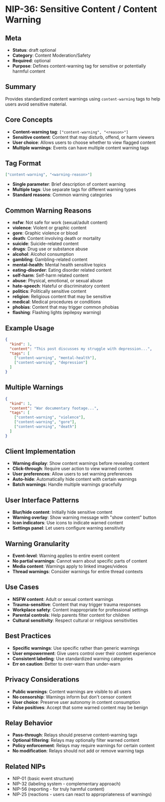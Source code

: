# NIP-36: Sensitive Content / Content Warning

## Meta
- **Status**: draft optional
- **Category**: Content Moderation/Safety
- **Required**: optional
- **Purpose**: Defines content-warning tag for sensitive or potentially harmful content

## Summary
Provides standardized content warnings using `content-warning` tags to help users avoid sensitive material.

## Core Concepts
- **Content-warning tag**: `["content-warning", "<reason>"]` 
- **Sensitive content**: Content that may disturb, offend, or harm viewers
- **User choice**: Allows users to choose whether to view flagged content
- **Multiple warnings**: Events can have multiple content warning tags

## Tag Format
```json
["content-warning", "<warning-reason>"]
```
- **Single parameter**: Brief description of content warning
- **Multiple tags**: Use separate tags for different warning types
- **Standard reasons**: Common warning categories

## Common Warning Reasons
- **nsfw**: Not safe for work (sexual/adult content)
- **violence**: Violent or graphic content
- **gore**: Graphic violence or blood
- **death**: Content involving death or mortality
- **suicide**: Suicide-related content
- **drugs**: Drug use or substance abuse
- **alcohol**: Alcohol consumption
- **gambling**: Gambling-related content
- **mental-health**: Mental health sensitive topics
- **eating-disorder**: Eating disorder related content
- **self-harm**: Self-harm related content
- **abuse**: Physical, emotional, or sexual abuse
- **hate-speech**: Hateful or discriminatory content
- **politics**: Politically sensitive content
- **religion**: Religious content that may be sensitive
- **medical**: Medical procedures or conditions
- **phobias**: Content that may trigger common phobias
- **flashing**: Flashing lights (epilepsy warning)

## Example Usage
```json
{
  "kind": 1,
  "content": "This post discusses my struggle with depression...",
  "tags": [
    ["content-warning", "mental-health"],
    ["content-warning", "depression"]
  ]
}
```

## Multiple Warnings
```json
{
  "kind": 1,
  "content": "War documentary footage...",
  "tags": [
    ["content-warning", "violence"],
    ["content-warning", "gore"],
    ["content-warning", "death"]
  ]
}
```

## Client Implementation
- **Warning display**: Show content warnings before revealing content
- **Click-through**: Require user action to view warned content
- **User preferences**: Allow users to set warning preferences
- **Auto-hide**: Automatically hide content with certain warnings
- **Batch warnings**: Handle multiple warnings gracefully

## User Interface Patterns
- **Blur/hide content**: Initially hide sensitive content
- **Warning overlay**: Show warning message with "show content" button
- **Icon indicators**: Use icons to indicate warned content
- **Settings panel**: Let users configure warning sensitivity

## Warning Granularity
- **Event-level**: Warning applies to entire event content
- **No partial warnings**: Cannot warn about specific parts of content
- **Media content**: Warnings apply to linked images/videos
- **Thread warnings**: Consider warnings for entire thread contexts

## Use Cases
- **NSFW content**: Adult or sexual content warnings
- **Trauma-sensitive**: Content that may trigger trauma responses
- **Workplace safety**: Content inappropriate for professional settings
- **Parental controls**: Help parents filter content for children
- **Cultural sensitivity**: Respect cultural or religious sensitivities

## Best Practices
- **Specific warnings**: Use specific rather than generic warnings
- **User empowerment**: Give users control over their content experience
- **Consistent labeling**: Use standardized warning categories
- **Err on caution**: Better to over-warn than under-warn

## Privacy Considerations
- **Public warnings**: Content warnings are visible to all users
- **No censorship**: Warnings inform but don't censor content
- **User choice**: Preserve user autonomy in content consumption
- **False positives**: Accept that some warned content may be benign

## Relay Behavior
- **Pass-through**: Relays should preserve content-warning tags
- **Optional filtering**: Relays may optionally filter warned content
- **Policy enforcement**: Relays may require warnings for certain content
- **No modification**: Relays should not add or remove warning tags

## Related NIPs
- NIP-01 (basic event structure)
- NIP-32 (labeling system - complementary approach)
- NIP-56 (reporting - for truly harmful content)
- NIP-25 (reactions - users can react to appropriateness of warnings) 
